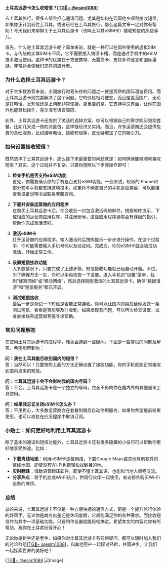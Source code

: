 **土耳其远游卡怎么收短信？[[TG💪+ @esim1088](https://t.me/s/esim1088)]**

去土耳其旅行，很多人都会担心通讯问题，尤其是如何在异国他乡顺利接收短信。如果你正计划前往土耳其，或者已经在土耳其旅行，那么这篇文章一定对你有帮助！今天我们来聊聊关于土耳其远游卡（也叫土耳其eSIM卡）接收短信的那些事儿。

首先，什么是土耳其远游卡呢？简单来说，就是一种可以在国外使用的虚拟SIM卡。与传统的实体SIM卡不同，它不需要插入物理卡槽，而是通过手机中的eSIM技术激活使用。这种卡的优势在于方便携带、无需换卡、支持多种语言和国际漫游，非常适合像我们这样的旅行者。

### **为什么选择土耳其远游卡？**

对于大多数游客来说，出国旅行时最头疼的问题之一就是高昂的国际漫游费用。而土耳其远游卡则完美解决了这个问题。它的价格相对便宜，而且覆盖范围广，无论是打电话、发短信还是上网都非常便捷。更重要的是，它支持中文界面，让你在国外也能轻松操作，完全没有语言障碍。

此外，土耳其远游卡还提供了灵活的选择方案。你可以根据自己的需求购买短期套餐，比如几天或一周的流量包，这样既经济又实用。而且，许多运营商还会提供免费的基础服务，比如接听电话、接收短信等，这无疑增加了它的吸引力。

### **如何设置接收短信？**

既然选择了土耳其远游卡，那么接下来最重要的问题就是：如何确保能够顺利接收短信？其实，这个过程并不复杂，只要你按照以下步骤操作即可：

1. **检查手机是否支持eSIM功能**  
   首先，你需要确认你的手机是否支持eSIM功能。一般来说，较新的iPhone和部分安卓手机都支持这项技术。如果你不确定自己的手机是否兼容，可以直接查看设备说明书或联系客服咨询。

2. **下载并安装运营商的应用程序**  
   在购买土耳其远游卡后，你会收到一封包含激活码的邮件。根据邮件提示，下载相应的运营商应用程序，并注册账号。这些应用程序通常会有详细的指引，帮助你完成激活流程。

3. **激活eSIM卡**  
   打开运营商的应用程序，输入激活码后按照提示一步步进行操作。在这个过程中，你可能需要输入手机号码以及验证码。完成后，你的eSIM卡就会被成功激活，开始正常工作。

4. **设置短信接收功能**  
   大多数情况下，只要完成了上述步骤，短信接收功能就已经自动开启。不过，为了确保万无一失，你可以手动检查一下设置。进入手机的“设置”菜单，找到“蜂窝网络”或“移动网络”，然后选择刚刚激活的土耳其远游卡，确保“数据漫游”和“短信服务”都已开启。

5. **测试短信接收**  
   最后一步是测试一下短信是否能正常接收。你可以让国内的朋友给你发送一条测试短信，看看是否能够及时收到。如果发现有问题，可以再次检查设置，或者直接联系运营商客服寻求帮助。

### **常见问题解答**

在使用土耳其远游卡的过程中，难免会遇到一些疑问。下面是一些常见的问题及解答，希望能帮到你：

**问：我在土耳其能否收到国内的短信？**  
答：当然可以！只要按照上面的方法正确设置了接收功能，你的手机就能正常接收到国内发来的短信。

**问：土耳其远游卡会不会影响我的国内号码？**  
答：不会。土耳其远游卡是一个独立的号码，完全不影响你在国内外的其他通讯工具使用。

**问：如果我忘记关闭eSIM卡怎么办？**  
答：不用担心，大多数运营商会在套餐到期后自动停用服务。如果你希望提前结束使用，也可以直接在应用程序中取消订阅。

### **小贴士：如何更好地利用土耳其远游卡**

除了基本的通话和短信功能外，土耳其远游卡还有很多隐藏的小技巧可以帮助你更好地享受旅途。比如：

- **下载离线地图**：利用eSIM卡连接网络，下载Google Maps或其他导航软件的离线地图，即使没有Wi-Fi也能轻松找到目的地。
- **实时翻译**：借助语音翻译软件，即使不懂土耳其语，也能和当地人顺畅交流。
- **分享热点**：将手机变成Wi-Fi热点，供同行伙伴一起使用，省去额外购买Wi-Fi设备的麻烦。

### **总结**

总的来说，土耳其远游卡不仅是一种方便快捷的通信方式，更是一个提升旅行体验的好帮手。无论你是商务出差还是休闲度假，它都能满足你的各种需求。而接收短信作为其中一项基础功能，只要稍作设置就能轻松搞定。希望本文的内容对你有所帮助，祝你在土耳其玩得开心！

无论你是新手还是老手，如果你对土耳其远游卡有任何疑问，都可以随时加入我们的讨论群组[[TG💪+ @esim1088](https://t.me/s/esim1088)]，和其他用户一起探讨经验，共同进步。让我们一起探索世界的美好吧！

[[TG💪+ @esim1088](https://t.me/s/esim1088) ![Image](https://i.postimg.cc/4NQfJmqS/Snipaste-2025-05-13-00-14-12.png)]